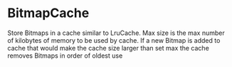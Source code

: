# BitmapCache
Store Bitmaps in a cache similar to LruCache.
Max size is the max number of kilobytes of memory to be used by cache.
If a new Bitmap is added to cache that would make the cache size larger than set max the cache removes Bitmaps in order of oldest use
